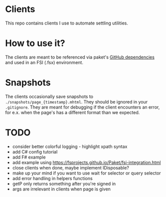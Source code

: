 # Clients

This repo contains clients I use to automate settling utilities.

# How to use it?

The clients are meant to be referenced via paket's [GitHub dependencies](https://fsprojects.github.io/Paket/github-dependencies.html) and used in an FSI (.fsx) environment.

# Snapshots

The clients occasionally save snapshots to `./snapshots/page_{timestamp}.mhtml`.
They should be ignored in your `.gitignore`.
They are meant for debugging if the client encounters an error, for e.x. when the page's has a different format than we expected.

# TODO

- consider better colorful logging - highlight xpath syntax
- add C# config tutorial
- add F# example
- add example using https://fsprojects.github.io/Paket/fsi-integration.html
- close clients when done, maybe implement IDisposable?
- make up your mind if you want to use wait for selector or query selector
- add error handling in helpers functions
- getP only returns something after you're signed in
- args are irrelevant in clients when page is given
